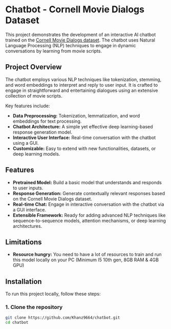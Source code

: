 # Chatbot - Cornell Movie Dialogs Dataset

This project demonstrates the development of an interactive AI chatbot trained on the [Cornell Movie Dialogs dataset](https://www.cs.cornell.edu/~cristian/Cornell_Movie-Dialogs_Corpus.html). The chatbot uses Natural Language Processing (NLP) techniques to engage in dynamic conversations by learning from movie scripts. 

## Project Overview

The chatbot employs various NLP techniques like tokenization, stemming, and word embeddings to interpret and reply to user input. It is crafted to engage in straightforward and entertaining dialogues using an extensive collection of movie scripts.

Key features include:
- **Data Preprocessing:** Tokenization, lemmatization, and word embeddings for text processing.
- **Chatbot Architecture:** A simple yet effective deep learning-based response generation model.
- **Interactive User Interface:** Real-time conversation with the chatbot using a GUI.
- **Customizable:** Easy to extend with new functionalities, datasets, or deep learning models.

## Features

- **Pretrained Model:** Build a basic model that understands and responds to user inputs.
- **Response Generation:** Generate contextually relevant responses based on the Cornell Movie Dialogs dataset.
- **Real-time Chat:** Engage in interactive conversation with the chatbot via a GUI interface.
- **Extensible Framework:** Ready for adding advanced NLP techniques like sequence-to-sequence models, attention mechanisms, or deep learning architectures.

## Limitations

- **Resource hungry:** You need to have a lot of resources to train and run this model locally on your PC (Minimum I5 10th gen, 8GB RAM & 4GB GPU)

## Installation

To run this project locally, follow these steps:

### 1. Clone the repository

```bash
git clone https://github.com/Khanz9664/chatbot.git
cd chatbot
